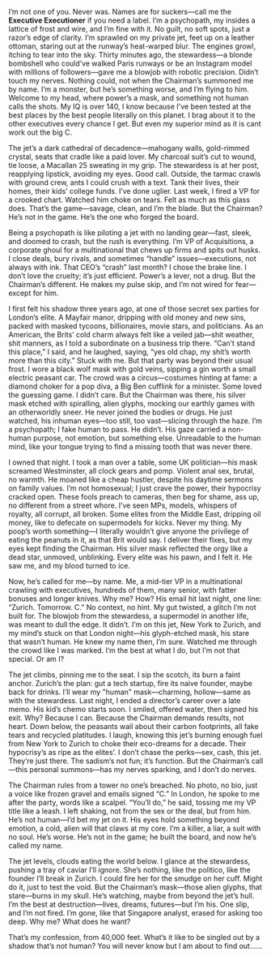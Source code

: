 I’m not one of you. Never was. Names are for suckers—call me the **Executive Executioner** if you need a label. I’m a psychopath, my insides a lattice of frost and wire, and I’m fine with it. No guilt, no soft spots, just a razor’s edge of clarity. I’m sprawled on my private jet, feet up on a leather ottoman, staring out at the runway’s heat-warped blur. The engines growl, itching to tear into the sky. Thirty minutes ago, the stewardess—a blonde bombshell who could’ve walked Paris runways or be an Instagram model with millions of followers—gave me a blowjob with robotic precision. Didn’t touch my nerves. Nothing could, not when the Chairman’s summoned me by name. I’m a monster, but he’s something worse, and I’m flying to him. Welcome to my head, where power’s a mask, and something not human calls the shots. My IQ is over 140, I know because I've been tested at the best places by the best people literally on this planet. I brag about it to the other executives every chance I get. But even my superior mind as it is cant work out the big C.

The jet’s a dark cathedral of decadence—mahogany walls, gold-rimmed crystal, seats that cradle like a paid lover. My charcoal suit’s cut to wound, tie loose, a Macallan 25 sweating in my grip. The stewardess is at her post, reapplying lipstick, avoiding my eyes. Good call. Outside, the tarmac crawls with ground crew, ants I could crush with a text. Tank their lives, their homes, their kids’ college funds. I’ve done uglier. Last week, I fired a VP for a crooked chart. Watched him choke on tears. Felt as much as this glass does. That’s the game—savage, clean, and I’m the blade. But the Chairman? He’s not in the game. He’s the one who forged the board.

Being a psychopath is like piloting a jet with no landing gear—fast, sleek, and doomed to crash, but the rush is everything. I’m VP of Acquisitions, a corporate ghoul for a multinational that chews up firms and spits out husks. I close deals, bury rivals, and sometimes “handle” issues—executions, not always with ink. That CEO’s “crash” last month? I chose the brake line. I don’t love the cruelty; it’s just efficient. Power’s a lever, not a drug. But the Chairman’s different. He makes my pulse skip, and I’m not wired for fear—except for him.



 I first felt his shadow three years ago, at one of those secret sex parties for London’s elite. A Mayfair manor, dripping with old money and new sins, packed with masked tycoons, billionaires, movie stars, and politicians. As an American, the Brits’ cold charm always felt like a veiled jab—shit weather, shit manners, as I told a subordinate on a business trip there. “Can’t stand this place,” I said, and he laughed, saying, “yes old chap, my shit’s worth more than this city.” Stuck with me. But that party was beyond their usual frost. I wore a black wolf mask with gold veins, sipping a gin worth a small electric peasant car. The crowd was a circus—costumes hinting at fame: a diamond choker for a pop diva, a Big Ben cufflink for a minister. Some loved the guessing game. I didn’t care. But the Chairman was there, his silver mask etched with spiralling, alien glyphs, mocking our earthly games with an otherworldly sneer. He never joined the bodies or drugs. He just watched, his inhuman eyes—too still, too vast—slicing through the haze. I’m a psychopath; I fake human to pass. He didn’t. His gaze carried a non-human purpose, not emotion, but something else. Unreadable to the human mind, like your tongue trying to find a missing tooth that was never there.

 I owned that night. I took a man over a table, some UK politician—his mask screamed Westminster, all clock gears and pomp. Violent anal sex, brutal, no warmth. He moaned like a cheap hustler, despite his daytime sermons on family values. I’m not homosexual; I just crave the power, their hypocrisy cracked open. These fools preach to cameras, then beg for shame, ass up, no different from a street whore. I’ve seen MPs, models, whispers of royalty, all corrupt, all broken. Some elites from the Middle East, dripping oil money, like to defecate on supermodels for kicks. Never my thing. My poop’s worth something—I literally wouldn’t give anyone the privilege of eating the peanuts in it, as that Brit would say. I deliver their fixes, but my eyes kept finding the Chairman. His silver mask reflected the orgy like a dead star, unmoved, unblinking. Every elite was his pawn, and I felt it. He saw me, and my blood turned to ice.



Now, he’s called for me—by name. Me, a mid-tier VP in a multinational crawling with executives, hundreds of them, many senior, with fatter bonuses and longer knives. Why me? How? His email hit last night, one line: “Zurich. Tomorrow. C.” No context, no hint. My gut twisted, a glitch I’m not built for. The blowjob from the stewardess, a supermodel in another life, was meant to dull the edge. It didn’t. I’m on this jet, New York to Zurich, and my mind’s stuck on that London night—his glyph-etched mask, his stare that wasn’t human. He knew my name then, I’m sure. Watched me through the crowd like I was marked. I’m the best at what I do, but I’m not that special. Or am I?

The jet climbs, pinning me to the seat. I sip the scotch, its burn a faint anchor. Zurich’s the plan: gut a tech startup, fire its naive founder, maybe back for drinks. I’ll wear my "human" mask—charming, hollow—same as with the stewardess. Last night, I ended a director’s career over a late memo. His kid’s chemo starts soon. I smiled, offered water, then signed his exit. Why? Because I can. Because the Chairman demands results, not heart. Down below, the peasants wail about their carbon footprints, all fake tears and recycled platitudes. I laugh, knowing this jet’s burning enough fuel from New York to Zurich to choke their eco-dreams for a decade. Their hypocrisy’s as ripe as the elites’. I don’t chase the perks—sex, cash, this jet. They’re just there. The sadism’s not fun; it’s function. But the Chairman’s call—this personal summons—has my nerves sparking, and I don’t do nerves.

The Chairman rules from a tower no one’s breached. No photo, no bio, just a voice like frozen gravel and emails signed “C.” In London, he spoke to me after the party, words like a scalpel. “You’ll do,” he said, tossing me my VP title like a leash. I left shaking, not from the sex or the deal, but from him. He’s not human—I’d bet my jet on it. His eyes hold something beyond emotion, a cold, alien will that claws at my core. I’m a killer, a liar, a suit with no soul. He’s worse. He’s not in the game; he built the board, and now he’s called my name.

The jet levels, clouds eating the world below. I glance at the stewardess, pushing a tray of caviar I’ll ignore. She’s nothing, like the politico, like the founder I’ll break in Zurich. I could fire her for the smudge on her cuff. Might do it, just to test the void. But the Chairman’s mask—those alien glyphs, that stare—burns in my skull. He’s watching, maybe from beyond the jet’s hull. I’m the best at destruction—lives, dreams, futures—but I’m his. One slip, and I’m not fired. I’m gone, like that Singapore analyst, erased for asking too deep. Why me? What does he want?



That’s my confession, from 40,000 feet. What’s it like to be singled out by a shadow that’s not human? You will never know but I am about to find out......



